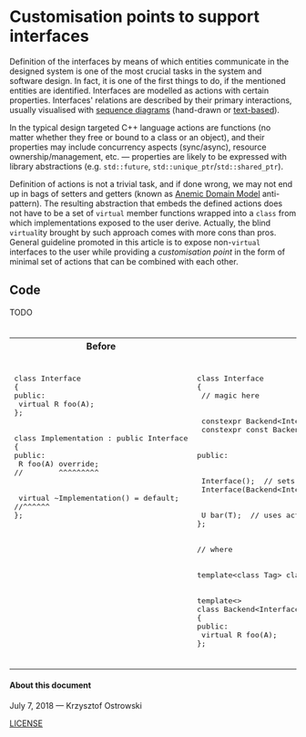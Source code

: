 # Customisation points to support interfaces

Definition of the interfaces by means of which entities communicate in the designed system is one of the most crucial tasks in the system and software design. In fact, it is one of the first things to do, if the mentioned entities are identified. Interfaces are modelled as actions with certain properties. Interfaces' relations are described by their primary interactions, usually visualised with [sequence diagrams](https://www.uml-diagrams.org/sequence-diagrams.html) (hand-drawn or [text-based](http://plantuml.com/sequence-diagram)).

In the typical design targeted C++ language actions are functions (no matter whether they free or bound to a class or an object), and their properties may include concurrency aspects (sync/async), resource ownership/management, etc. &mdash; properties are likely to be expressed with library abstractions (e.g. `std::future`, `std::unique_ptr`/`std::shared_ptr`).

Definition of actions is not a trivial task, and if done wrong, we may not end up in bags of setters and getters (known as [Anemic Domain Model](https://martinfowler.com/bliki/AnemicDomainModel.html) anti-pattern). The resulting abstraction that embeds the defined actions does not have to be a set of `virtual` member functions wrapped into a `class` from which implementations exposed to the user derive. Actually, the blind `virtual`ity brought by such approach comes with more cons than pros. General guideline promoted in this article is to expose non-`virtual` interfaces to the user while providing a _customisation point_ in the form of minimal set of actions that can be combined with each other. 

## Code

TODO

<table style="white-space: pre">
<tr>
<th>Before</th>
<th>After</th>
</tr>
<tr>
<td style="vertical-align: top">
<pre lang="cpp">
class Interface
{
public:
 virtual R foo(A);
};
<br>
class Implementation : public Interface
{
public:
 R foo(A) override;
//        ^^^^^^^^^
<br>
 virtual ~Implementation() = default;
//^^^^^^
};
</pre>
</td>
<td style="vertical-align: top">
<pre lang="cpp">
class Interface
{
 // magic here
<br>
 constexpr Backend&lt;Interface&gt;&amp; backend();
 constexpr const Backend&lt;Interface&gt;&amp; backend() const;
<br>
public:
<br>
 Interface();  // sets default backend
 Interface(Backend&lt;Interface&gt;&amp;);  // injects backend
<br>
 U bar(T);  // uses actions via backend()
};
<br>
// where
<br>
template&lt;class Tag&gt; class Backend;
<br>
template&lt;&gt;
class Backend&lt;Interface&gt;
{
public:
 virtual R foo(A);
};
</pre>
</td>
</tr>
</table>


#### About this document

July 7, 2018 &mdash; Krzysztof Ostrowski

[LICENSE](https://github.com/insooth/insooth.github.io/blob/master/LICENSE)
